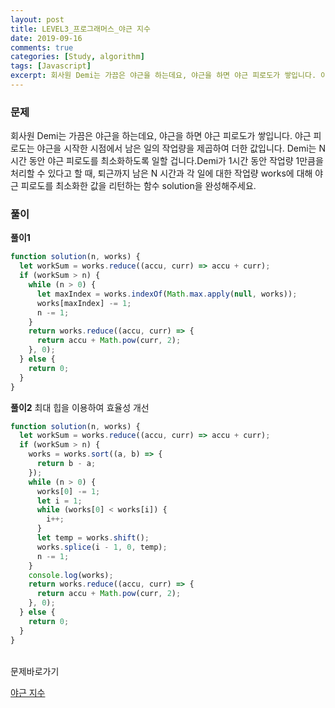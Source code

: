 ```yaml
---
layout: post
title: LEVEL3_프로그래머스_야근 지수
date: 2019-09-16
comments: true
categories: [Study, algorithm]
tags: [Javascript]
excerpt: 회사원 Demi는 가끔은 야근을 하는데요, 야근을 하면 야근 피로도가 쌓입니다. 야근 피로도는 야근을 시작한 시점에서 남은 일의 작업량을 제곱하여 더한 값입니다.
---
```


### 문제

회사원 Demi는 가끔은 야근을 하는데요, 야근을 하면 야근 피로도가 쌓입니다. 야근 피로도는 야근을 시작한 시점에서 남은 일의 작업량을 제곱하여 더한 값입니다. Demi는 N시간 동안 야근 피로도를 최소화하도록 일할 겁니다.Demi가 1시간 동안 작업량 1만큼을 처리할 수 있다고 할 때, 퇴근까지 남은 N 시간과 각 일에 대한 작업량 works에 대해 야근 피로도를 최소화한 값을 리턴하는 함수 solution을 완성해주세요.

### 풀이

**풀이1**

```javascript
function solution(n, works) {
  let workSum = works.reduce((accu, curr) => accu + curr);
  if (workSum > n) {
    while (n > 0) {
      let maxIndex = works.indexOf(Math.max.apply(null, works));
      works[maxIndex] -= 1;
      n -= 1;
    }
    return works.reduce((accu, curr) => {
      return accu + Math.pow(curr, 2);
    }, 0);
  } else {
    return 0;
  }
}
```

**풀이2** 최대 힙을 이용하여 효율성 개선

```javascript
function solution(n, works) {
  let workSum = works.reduce((accu, curr) => accu + curr);
  if (workSum > n) {
    works = works.sort((a, b) => {
      return b - a;
    });
    while (n > 0) {
      works[0] -= 1;
      let i = 1;
      while (works[0] < works[i]) {
        i++;
      }
      let temp = works.shift();
      works.splice(i - 1, 0, temp);
      n -= 1;
    }
    console.log(works);
    return works.reduce((accu, curr) => {
      return accu + Math.pow(curr, 2);
    }, 0);
  } else {
    return 0;
  }
}
```

<br>
<span class="reference">문제바로가기</span>

[야근 지수](https://programmers.co.kr/learn/courses/30/lessons/12927)
